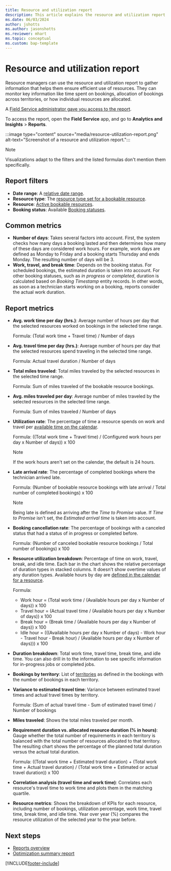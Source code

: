 ```yaml
---
title: Resource and utilization report
description: This article explains the resource and utilization report in Field Service and the charts and visual used in that report.
ms.date: 06/03/2024
author: jshotts
ms.author: jasonshotts
ms.reviewer: mhart
ms.topic: conceptual
ms.custom: bap-template
---
```


# Resource and utilization report

Resource managers can use the resource and utilization report to gather information that helps them ensure efficient use of resources. They can monitor key information like time spent on bookings, allocation of bookings across territories, or how individual resources are allocated.

A [Field Service administrator gave you access to the report](reports.md#provide-report-access-to-a-security-role).

To access the report, open the **Field Service** app, and go to **Analytics and Insights** > **Reports**.

:::image type="content" source="media/resource-utilization-report.png" alt-text="Screenshot of a resource and utilization report.":::

> [!NOTE]
> Visualizations adapt to the filters and the listed formulas don't mention them specifically.

## Report filters

- **Date range**: A [relative date range](/power-bi/visuals/desktop-slicer-filter-date-range).
- **Resource type**: The [resource type set for a bookable resource](set-up-bookable-resources.md).
- **Resource**: [Active bookable resources](set-up-bookable-resources.md).
- **Booking status**: Available [Booking statuses](set-up-booking-statuses.md).

## Common metrics

- **Number of days**: Takes several factors into account. First, the system checks how many days a booking lasted and then determines how many of these days are considered work hours. For example, work days are defined as Monday to Friday and a booking starts Thursday and ends Monday. The resulting number of days will be 3.
- **Work, travel, and break time**: Depends on the booking status. For scheduled bookings, the estimated duration is taken into account. For other booking statuses, such as *in progress* or *completed*, duration is calculated based on *Booking Timestamp* entity records. In other words, as soon as a technician starts working on a booking, reports consider the actual work duration.

## Report metrics

- **Avg. work time per day (hrs.)**: Average number of hours per day that the selected resources worked on bookings in the selected time range.

  Formula: (Total work time + Travel time) / Number of days

- **Avg. travel time per day (hrs.)**: Average number of hours per day that the selected resources spend traveling in the selected time range.

  Formula: Actual travel duration / Number of days

- **Total miles traveled**: Total miles traveled by the selected resources in the selected time range.

  Formula: Sum of miles traveled of the bookable resource bookings.

- **Avg. miles traveled per day**: Average number of miles traveled by the selected resources in the selected time range.

  Formula: Sum of miles traveled / Number of days

- **Utilization rate**: The percentage of time a resource spends on work and travel per [available time on the calendar](calendar-resource.md).

  Formula: ((Total work time + Travel time) / (Configured work hours per day x Number of days)) x 100

  > [!NOTE]
  > If the work hours aren't set on the calendar, the default is 24 hours.

- **Late arrival rate**: The percentage of completed bookings where the technician arrived late.

  Formula: (Number of bookable resource bookings with late arrival / Total number of completed bookings) x 100

  > [!NOTE]
  > Being late is defined as arriving after the *Time to Promise* value. If *Time to Promise* isn't set, the *Estimated arrival time* is taken into account.

- **Booking cancellation rate**: The percentage of bookings with a canceled status that had a status of in progress or completed before.

  Formula: (Number of canceled bookable resource bookings / Total number of bookings) x 100

- **Resource utilization breakdown**: Percentage of time on work, travel, break, and idle time. Each bar in the chart shows the relative percentage of duration types in stacked columns. It doesn't show overtime values of any duration types. Available hours by day are [defined in the calendar for a resource](calendar-resource.md).

  Formula:

  - Work hour = (Total work time / (Available hours per day x Number of days)) x 100
  - Travel hour = (Actual travel time / (Available hours per day x Number of days)) x 100
  - Break hour = (Break time / (Available hours per day x Number of days)) x 100
  - Idle hour = (((Available hours per day x Number of days) - Work hour - Travel hour - Break hour) / (Available hours per day x Number of days))) x 100

- **Duration breakdown**: Total work time, travel time, break time, and idle time. You can also drill in to the information to see specific information for in-progress jobs or completed jobs.

- **Bookings by territory**: List of [territories](set-up-territories.md) as defined in the bookings with the number of bookings in each territory.

- **Variance to estimated travel time**: Variance between estimated travel times and actual travel times by territory.

  Formula: (Sum of actual travel time - Sum of estimated travel time) / Number of bookings

- **Miles traveled**: Shows the total miles traveled per month.

- **Requirement duration vs. allocated resource duration (% in hours)**: Gauge whether the total number of requirements in each territory is balanced with the total number of resources allocated to that territory. The resulting chart shows the percentage of the planned total duration versus the actual total duration.

  Formula: ((Total work time + Estimated travel duration) + (Total work time + Actual travel duration) / (Total work time + Estimated or actual travel duration)) x 100

- **Correlation analysis (travel time and work time)**: Correlates each resource's travel time to work time and plots them in the matching quartile.

- **Resource metrics**: Shows the breakdown of KPIs for each resource, including number of bookings, utilization percentage, work time, travel time, break time, and idle time. Year over year (%) compares the resource utilization of the selected year to the year before.

## Next steps

- [Reports overview](reports.md)
- [Optimization summary report](rso-optimization-summary-report.md)

[!INCLUDE[footer-include](../includes/footer-banner.md)]
